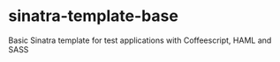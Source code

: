sinatra-template-base
=====================

Basic Sinatra template for test applications with Coffeescript, HAML and SASS